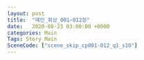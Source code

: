 ```yaml
---
layout: post
title:  "메인_회상_001~012장"
date:   2020-08-23 03:00:00 +0000
categories: Main
Tags: Story Main
SceneCode: ["scene_skip_cp001-012_q1_s10"]
---
```

